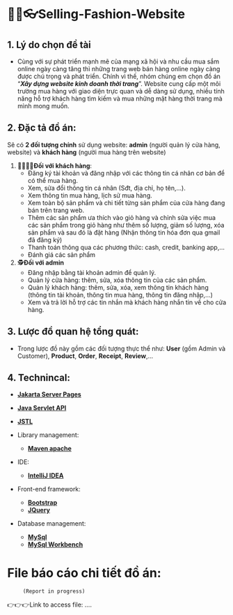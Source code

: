 # 👖👗👓Selling-Fashion-Website
## 1. Lý do chọn đề tài
- Cùng với sự phát triển mạnh mẽ của mạng xã hội và nhu cầu mua sắm online ngày càng tăng thì những trang web bán hàng online ngày càng được chú trọng và phát triển. Chính vì thế, nhóm chúng em chọn đồ án “**_Xây dựng website kinh doanh thời trang_**”. Website cung cấp một môi trường mua hàng với giao diện trực quan và dễ dàng sử dụng, nhiều tính năng hỗ trợ khách hàng tìm kiếm và mua những mặt hàng thời trang mà mình mong muốn. 
## 2. Đặc tả đồ án:
Sẽ có **2 đối tượng chính** sử dụng website: **admin** (người quản lý cửa hàng, website) và **khách hàng** (người mua hàng trên website)
1. 👨‍👩‍👧‍👦**Đối với khách hàng**:
   - Đăng ký tài khoản và đăng nhập với các thông tin cá nhân cơ bản để có thể mua hàng.
   - Xem, sửa đổi thông tin cá nhân (Sđt, địa chỉ, họ tên,...).
   - Xem thông tin mua hàng, lịch sử mua hàng.
   - Xem toàn bộ sản phẩm và chi tiết từng sản phẩm của cửa hàng đang bán trên trang web.
   - Thêm các sản phẩm ưa thích vào giỏ hàng và chỉnh sửa việc mua các sản phẩm trong giỏ hàng như thêm số lượng, giảm số lượng, xóa sản phẩm và sau đó là đặt hàng (Nhận thông tin hóa đơn qua gmail đã đăng ký)
   - Thanh toán thông qua các phương thức: cash, credit, banking app,...
   - Đánh giá các sản phẩm
2. 🕵️**Đối với admin**
   - Đăng nhập bằng tài khoản admin để quản lý.
   - Quản lý cửa hàng: thêm, sửa, xóa thông tin của các sản phẩm.
   - Quản lý khách hàng: thêm, sửa, xóa, xem thông tin khách hàng (thông tin tài khoản, thông tin mua hàng, thông tin đăng nhập,...)
   - Xem và trả lời hỗ trợ các tin nhắn mà khách hàng nhắn tin về cho cửa hàng.
## 3. Lược đồ quan hệ tổng quát:
- Trong lược đồ này gồm các đối tượng thực thể như: **User** (gồm Admin và Customer), **Product**, **Order**, **Receipt**, **Review**,...


## 4. Technincal:
- [**Jakarta Server Pages**](https://jakarta.ee/specifications/pages/3.0/)
- [**Java Servlet API**](https://mvnrepository.com/artifact/javax.servlet/javax.servlet-api)
- [**JSTL**](https://mvnrepository.com/artifact/javax.servlet/jstl/1.2)
- Library management:
	+ [**Maven apache**](https://maven.apache.org/)
- IDE: 
	+ [**IntelliJ IDEA**](https://www.jetbrains.com/idea/)
- Front-end framework:	
	+ [**Bootstrap**](https://getbootstrap.com/docs/5.3/getting-started/introduction/)
	+ [**JQuery**](https://releases.jquery.com/)
 	
- Database management:
	+ [**MySql**](https://www.mysql.com/)
	+ [**MySql Workbench**](https://dev.mysql.com/downloads/workbench/)
	
# File báo cáo chi tiết đồ án:
         (Report in progress)
👉👉👉Link to access file: ....
